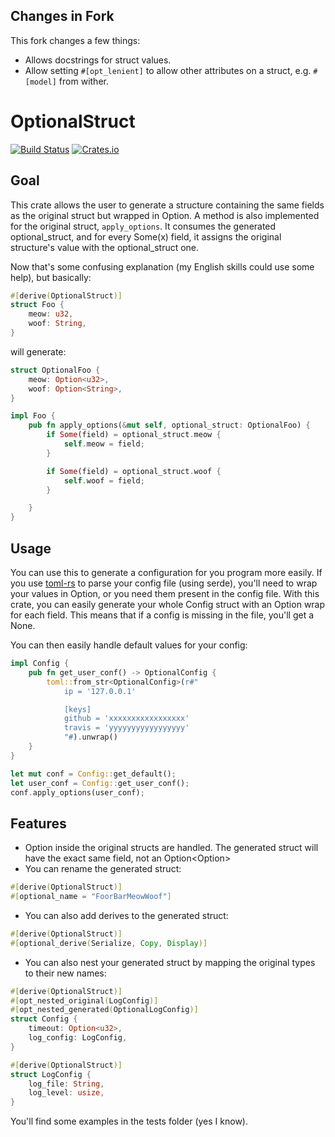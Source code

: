 ## Changes in Fork

This fork changes a few things:
- Allows docstrings for struct values.
- Allow setting `#[opt_lenient]` to allow other attributes on a struct, e.g. `#[model]` from wither.

# OptionalStruct
[![Build Status](https://travis-ci.org/pLesur/OptionalStruct.svg?branch=stable_channel)](https://travis-ci.org/pLesur/OptionalStruct)
[![Crates.io](https://img.shields.io/crates/v/optional_struct.svg)](https://crates.io/crates/optional_struct)

## Goal

This crate allows the user to generate a structure containing the same fields as the original struct but wrapped in Option<T>.
A method is also implemented for the original struct, `apply_options`. It consumes the generated optional_struct, and for every Some(x) field, it assigns the original structure's value with the optional_struct one.

Now that's some confusing explanation (my English skills could use some help), but basically:


```rust
#[derive(OptionalStruct)]
struct Foo {
	meow: u32,
	woof: String,
}
```

will generate:

```rust
struct OptionalFoo {
	meow: Option<u32>,
	woof: Option<String>,
}

impl Foo {
	pub fn apply_options(&mut self, optional_struct: OptionalFoo) {
		if Some(field) = optional_struct.meow {
			self.meow = field;
		}

		if Some(field) = optional_struct.woof {
			self.woof = field;
		}

	}
}
```

## Usage

You can use this to generate a configuration for you program more easily.
If you use [toml-rs](https://github.com/alexcrichton/toml-rs) to parse your config file (using serde),
you'll need to wrap your values in Option<T>, or you need them present in the config file.
With this crate, you can easily generate your whole Config struct with an Option<T> wrap for each field.
This means that if a config is missing in the file, you'll get a None.

You can then easily handle default values for your config:

```rust
impl Config {
	pub fn get_user_conf() -> OptionalConfig {
		toml::from_str<OptionalConfig>(r#"
			ip = '127.0.0.1'

			[keys]
			github = 'xxxxxxxxxxxxxxxxx'
			travis = 'yyyyyyyyyyyyyyyyy'
		    "#).unwrap()
	}
}

let mut conf = Config::get_default();
let user_conf = Config::get_user_conf();
conf.apply_options(user_conf);
```

## Features

* Option<T> inside the original structs are handled. The generated struct will have the exact same field, not an Option<Option<T>>
* You can rename the generated struct:
```rust
#[derive(OptionalStruct)]
#[optional_name = "FoorBarMeowWoof"]
```
* You can also add derives to the generated struct:
```rust
#[derive(OptionalStruct)]
#[optional_derive(Serialize, Copy, Display)]
```
* You can also nest your generated struct by mapping the original types to their new names:
```rust
#[derive(OptionalStruct)]
#[opt_nested_original(LogConfig)]
#[opt_nested_generated(OptionalLogConfig)]
struct Config {
    timeout: Option<u32>,
    log_config: LogConfig,
}

#[derive(OptionalStruct)]
struct LogConfig {
    log_file: String,
    log_level: usize,
}
```

You'll find some examples in the tests folder (yes I know).
